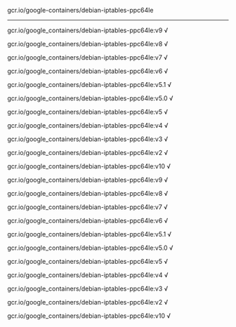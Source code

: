 gcr.io/google-containers/debian-iptables-ppc64le 

----
gcr.io/google_containers/debian-iptables-ppc64le:v9 √

gcr.io/google_containers/debian-iptables-ppc64le:v8 √

gcr.io/google_containers/debian-iptables-ppc64le:v7 √

gcr.io/google_containers/debian-iptables-ppc64le:v6 √

gcr.io/google_containers/debian-iptables-ppc64le:v5.1 √

gcr.io/google_containers/debian-iptables-ppc64le:v5.0 √

gcr.io/google_containers/debian-iptables-ppc64le:v5 √

gcr.io/google_containers/debian-iptables-ppc64le:v4 √

gcr.io/google_containers/debian-iptables-ppc64le:v3 √

gcr.io/google_containers/debian-iptables-ppc64le:v2 √

gcr.io/google_containers/debian-iptables-ppc64le:v10 √

gcr.io/google_containers/debian-iptables-ppc64le:v9 √

gcr.io/google_containers/debian-iptables-ppc64le:v8 √

gcr.io/google_containers/debian-iptables-ppc64le:v7 √

gcr.io/google_containers/debian-iptables-ppc64le:v6 √

gcr.io/google_containers/debian-iptables-ppc64le:v5.1 √

gcr.io/google_containers/debian-iptables-ppc64le:v5.0 √

gcr.io/google_containers/debian-iptables-ppc64le:v5 √

gcr.io/google_containers/debian-iptables-ppc64le:v4 √

gcr.io/google_containers/debian-iptables-ppc64le:v3 √

gcr.io/google_containers/debian-iptables-ppc64le:v2 √

gcr.io/google_containers/debian-iptables-ppc64le:v10 √

